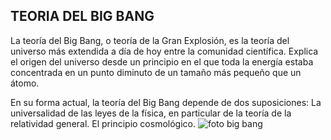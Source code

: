 ## TEORIA DEL BIG BANG 
La teoría del Big Bang, o teoría de la Gran Explosión, es la teoría del universo más extendida a día de hoy entre la comunidad científica. Explica el origen del universo desde un principio en el que toda la energía estaba concentrada en un punto diminuto de un tamaño más pequeño que un átomo.

En su forma actual, la teoría del Big Bang depende de dos suposiciones: La universalidad de las leyes de la física, en particular de la teoría de la relatividad general. El principio cosmológico.
![foto big bang](https://www.google.com/url?sa=i&url=https%3A%2F%2Fstock.adobe.com%2Fes%2Fsearch%3Fk%3D%2522big%2Bbang%2Bexplosion%2522&psig=AOvVaw3aN3Bf6h1JW9TKjZavpZ9O&ust=1732784000041000&source=images&cd=vfe&opi=89978449&ved=0CBQQjRxqFwoTCOjWgcqR_IkDFQAAAAAdAAAAABAE)
